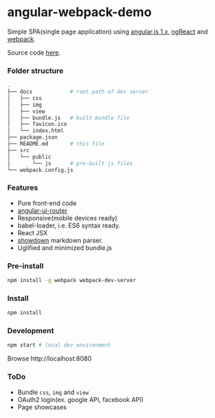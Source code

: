 # angular-webpack-demo
Simple SPA(single page application) using [angular.js 1.x](https://angularjs.org/), [ngReact](https://github.com/ngReact/ngReact) and [webpack](http://webpack.github.io/docs/).

Source code [here](https://github.com/hankchiutw/angular-webpack-demo).

### Folder structure
```sh
.
├── docs            # root path of dev server
│   ├── css
│   ├── img
│   ├── view
│   ├── bundle.js   # built bundle file
│   ├── favicon.ico
│   └── index.html
├── package.json
├── README.md       # this file
├── src
│   └── public
│       └── js      # pre-built js files
└── webpack.config.js
```

### Features
- Pure front-end code
- [angular-ui-router](https://github.com/angular-ui/ui-router)
- Responsive(mobile devices ready)
- babel-loader, i.e. ES6 syntax ready.
- React JSX
- [showdown](https://github.com/showdownjs/showdown) markdown parser.
- Uglified and minimized bundle.js

### Pre-install

```sh
npm install -g webpack webpack-dev-server
```

### Install

```sh
npm install
```

### Development

```sh
npm start # local dev environment
```
Browse http://localhost:8080

### ToDo
- Bundle `css`, `img` and `view`
- OAuth2 login(ex. google API, facebook API)
- Page showcases
